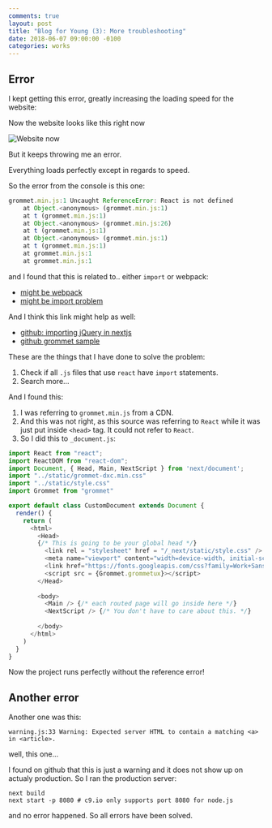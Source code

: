 ```yaml
---
comments: true
layout: post
title: "Blog for Young (3): More troubleshooting"
date: 2018-06-07 09:00:00 -0100
categories: works
---
```


## Error
I kept getting this error, greatly increasing the loading speed for the website:

Now the website looks like this right now

![Website now](https://i.imgur.com/XmhDPcL.png)

But it keeps throwing me an error. 

Everything loads perfectly except in regards to speed.

So the error from the console is this one:

```javascript
grommet.min.js:1 Uncaught ReferenceError: React is not defined
    at Object.<anonymous> (grommet.min.js:1)
    at t (grommet.min.js:1)
    at Object.<anonymous> (grommet.min.js:26)
    at t (grommet.min.js:1)
    at Object.<anonymous> (grommet.min.js:1)
    at t (grommet.min.js:1)
    at grommet.min.js:1
    at grommet.min.js:1
```

and I found that this is related to.. either `import` or webpack:

* [might be webpack](https://stackoverflow.com/questions/32070303/uncaught-referenceerror-react-is-not-defined)
* [might be import problem](https://teamtreehouse.com/community/solved-uncaught-reference-error-react-not-defined)

And I think this link might help as well:

* [github: importing jQuery in nextjs](https://github.com/zeit/next.js/issues/1465)
* [github grommet sample](https://github.com/grommet/next-sample)

These are the things that I have done to solve the problem:

1. Check if all `.js` files that use `react` have `import` statements. 
2. Search more...

And I found this:
1. I was referring to `grommet.min.js` from a CDN. 
2. And this was not right, as this source was referring to `React` while it was just put inside `<head>` tag. It could not refer to `React`. 
3. So I did this to `_document.js`:
```javascript
import React from "react";
import ReactDOM from "react-dom";
import Document, { Head, Main, NextScript } from 'next/document';
import "../static/grommet-dxc.min.css"
import "../static/style.css"
import Grommet from "grommet"

export default class CustomDocument extends Document {
  render() {
    return (
      <html>
        <Head>
        {/* This is going to be your global head */}
          <link rel = "stylesheet" href = "/_next/static/style.css" />
          <meta name="viewport" content="width=device-width, initial-scale=1"/>
          <link href="https://fonts.googleapis.com/css?family=Work+Sans:300,400,700" rel="stylesheet"/>
          <script src = {Grommet.grommetux}></script>
        </Head>
        
        <body>
          <Main /> {/* each routed page will go inside here */}
          <NextScript /> {/* You don't have to care about this. */}
          
        </body>
      </html>
    )
  }
}
```

Now the project runs perfectly without the reference error!

## Another error
Another one was this:

```
warning.js:33 Warning: Expected server HTML to contain a matching <a> in <article>.
```

well, this one...

I found on github that this is just a warning and it does not show up on actualy production. So I ran the production server:

```
next build
next start -p 8080 # c9.io only supports port 8080 for node.js
```

and no error happened. So all errors have been solved.
